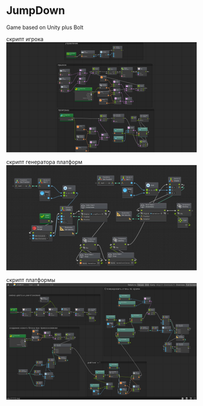 # JumpDown
Game based on Unity plus Bolt

скрипт игрока
![This is an image](https://github.com/UnityVS/JumpDown/blob/main/AssetsGit/Images/игрок.jpg)

скрипт генератора платформ
![This is an image](https://github.com/UnityVS/JumpDown/blob/main/AssetsGit/Images/генерация%20платформ.jpg)

скрипт платформы
![This is an image](https://github.com/UnityVS/JumpDown/blob/main/AssetsGit/Images/платформа.jpg)
